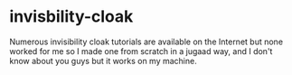 # invisbility-cloak
Numerous invisibility cloak tutorials are available on the Internet but none worked for me so I made one from scratch in a jugaad way, and I don't know about you guys but it works on my machine.
